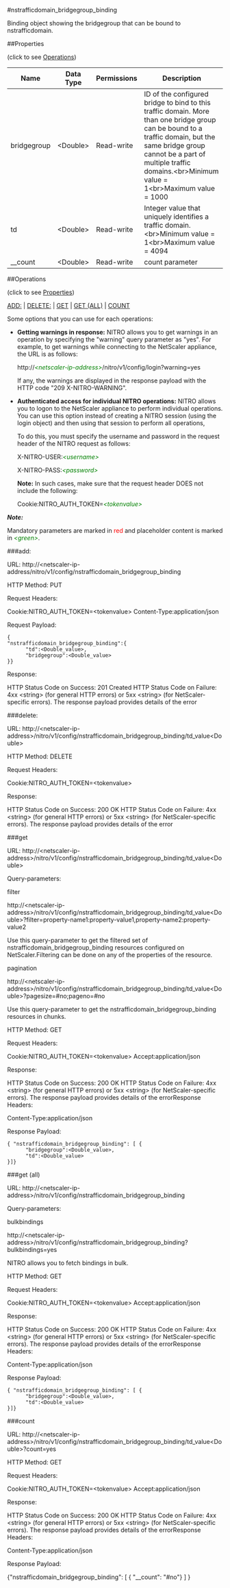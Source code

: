 #nstrafficdomain_bridgegroup_binding

Binding object showing the bridgegroup that can be bound to nstrafficdomain.


##Properties 
<span>(click to see [Operations](#operations))</span>


<table><thead><tr><th>Name</th><th> Data Type</th><th> Permissions</th><th>Description</th></tr></thead><tbody><tr><td>bridgegroup</td><td>&lt;Double></td><td>Read-write</td><td>ID of the configured bridge to bind to this traffic domain. More than one bridge group can be bound to a traffic domain, but the same bridge group cannot be a part of multiple traffic domains.&lt;br>Minimum value = 1&lt;br>Maximum value = 1000</td><tr><tr><td>td</td><td>&lt;Double></td><td>Read-write</td><td>Integer value that uniquely identifies a traffic domain.&lt;br>Minimum value = 1&lt;br>Maximum value = 4094</td><tr><tr><td>__count</td><td>&lt;Double></td><td>Read-write</td><td>count parameter</td><tr></tbody></table>
##Operations 
<span>(click to see [Properties](#properties))</span>


[ADD:](#add:) | [DELETE:](#delete:) | [GET](#get) | [GET (ALL)](#get-(all)) | [COUNT](#count)


Some options that you can use for each operations:
<ul><li><p><b>Getting warnings in response:</b> NITRO allows you to get warnings in an operation by specifying the "warning" query parameter as "yes". For example, to get warnings while connecting to the NetScaler appliance, the URL is as follows:</p><p>http://<span style="color:green;font-style:italic;">&lt;netscaler-ip-address&gt;</span>/nitro/v1/config/login?warning=yes</p><p>If any, the warnings are displayed in the response payload with the HTTP code "209 X-NITRO-WARNING".</p></li><li><p><b>Authenticated access for individual NITRO operations:</b> NITRO allows you to logon to the NetScaler appliance to perform individual operations. You can use this option instead of creating a NITRO session (using the login object) and then using that session to perform all operations,</p><p>To do this, you must specify the username and password in the request header of the NITRO request as follows:</p><p>X-NITRO-USER:<span style="color:green;font-style:italic;">&lt;username&gt;</span></p><p>X-NITRO-PASS:<span style="color:green;font-style:italic;">&lt;password&gt;</span></p><p><b>Note:</b> In such cases, make sure that the request header DOES not include the following:</p><p>Cookie:NITRO_AUTH_TOKEN=<span style="color:green;font-style:italic;">&lt;tokenvalue&gt;</span></p></li></ul>



***Note:*** 
Mandatory parameters are marked in <span style="color:#FF0000;">red</span> and placeholder content is marked in <span style="color:green;font-style:italic">&lt;green&gt;</span>.

###add:



URL: http://&lt;netscaler-ip-address/nitro/v1/config/nstrafficdomain_bridgegroup_binding
HTTP Method: PUT
Request Headers:

Cookie:NITRO_AUTH_TOKEN=&lt;tokenvalue&gt;Content-Type:application/json

Request Payload: ```{"nstrafficdomain_bridgegroup_binding":{      "td":<Double_value>,      "bridgegroup":<Double_value>}}```
Response:
HTTP Status Code on Success: 201 CreatedHTTP Status Code on Failure: 4xx &lt;string&gt; (for general HTTP errors) or 5xx &lt;string&gt; (for NetScaler-specific errors). The response payload provides details of the error


###delete:



URL: http://&lt;netscaler-ip-address&gt;/nitro/v1/config/nstrafficdomain_bridgegroup_binding/td_value&lt;Double&gt;
HTTP Method: DELETE
Request Headers:

Cookie:NITRO_AUTH_TOKEN=&lt;tokenvalue&gt;

Response:
HTTP Status Code on Success: 200 OKHTTP Status Code on Failure: 4xx &lt;string&gt; (for general HTTP errors) or 5xx &lt;string&gt; (for NetScaler-specific errors). The response payload provides details of the error


###get



URL: http://&lt;netscaler-ip-address&gt;/nitro/v1/config/nstrafficdomain_bridgegroup_binding/td_value&lt;Double&gt;
Query-parameters:
filter
http://&lt;netscaler-ip-address&gt;/nitro/v1/config/nstrafficdomain_bridgegroup_binding/td_value&lt;Double&gt;?filter=property-name1:property-value1,property-name2:property-value2
Use this query-parameter to get the filtered set of nstrafficdomain_bridgegroup_binding resources configured on NetScaler.Filtering can be done on any of the properties of the resource.


pagination
http://&lt;netscaler-ip-address&gt;/nitro/v1/config/nstrafficdomain_bridgegroup_binding/td_value&lt;Double&gt;?pagesize=#no;pageno=#no
Use this query-parameter to get the nstrafficdomain_bridgegroup_binding resources in chunks.



HTTP Method: GET
Request Headers:

Cookie:NITRO_AUTH_TOKEN=&lt;tokenvalue&gt;Accept:application/json

Response:
HTTP Status Code on Success: 200 OKHTTP Status Code on Failure: 4xx &lt;string&gt; (for general HTTP errors) or 5xx &lt;string&gt; (for NetScaler-specific errors). The response payload provides details of the errorResponse Headers:

Content-Type:application/json

Response Payload: ```{ "nstrafficdomain_bridgegroup_binding": [ {      "bridgegroup":<Double_value>,      "td":<Double_value>}]}```



###get (all)



URL: http://&lt;netscaler-ip-address&gt;/nitro/v1/config/nstrafficdomain_bridgegroup_binding
Query-parameters:
bulkbindings
http://&lt;netscaler-ip-address&gt;/nitro/v1/config/nstrafficdomain_bridgegroup_binding?bulkbindings=yes
NITRO allows you to fetch bindings in bulk.



HTTP Method: GET
Request Headers:

Cookie:NITRO_AUTH_TOKEN=&lt;tokenvalue&gt;Accept:application/json

Response:
HTTP Status Code on Success: 200 OKHTTP Status Code on Failure: 4xx &lt;string&gt; (for general HTTP errors) or 5xx &lt;string&gt; (for NetScaler-specific errors). The response payload provides details of the errorResponse Headers:

Content-Type:application/json

Response Payload: ```{ "nstrafficdomain_bridgegroup_binding": [ {      "bridgegroup":<Double_value>,      "td":<Double_value>}]}```



###count



URL: http://&lt;netscaler-ip-address&gt;/nitro/v1/config/nstrafficdomain_bridgegroup_binding/td_value&lt;Double&gt;?count=yes
HTTP Method: GET
Request Headers:

Cookie:NITRO_AUTH_TOKEN=&lt;tokenvalue&gt;Accept:application/json

Response:
HTTP Status Code on Success: 200 OKHTTP Status Code on Failure: 4xx &lt;string&gt; (for general HTTP errors) or 5xx &lt;string&gt; (for NetScaler-specific errors). The response payload provides details of the errorResponse Headers:

Content-Type:application/json

Response Payload: 
{"nstrafficdomain_bridgegroup_binding": [ { "__count": "#no"} ] }


